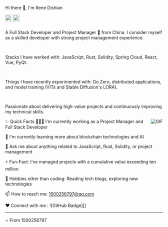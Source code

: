 Hi there 👋, I'm Rene Dishian
<br/>

<a href="https://github.com/1500256797">

<img align="left" alt="Rene's GitHub" width="22px" src="https://cdn.jsdelivr.net/npm/simple-icons@v3/icons/github.svg" />

</a>

<a href="mailto:1500256797@qq.com">

<img align="left" alt="Rene's Email" width="22px" src="https://cdn.jsdelivr.net/npm/simple-icons@v3/icons/gmail.svg" />

</a>

<br />

<br/>

<p>

A Full Stack Developer and Project Manager 🚀 from China. I consider myself as a skilled developer with strong project management experience.

<br/>

Stacks I have worked with: JavaScript, Rust, Solidity, Spring Cloud, React, Vue, PyQt.

<br/>

Things I have recently experimented with: Go Zero, distributed applications, and model training (VITs and Stable Diffusion's LORA).

<br/>

Passionate about delivering high-value projects and continuously improving my technical skills.

</p>

<img align="right" alt="GIF" src="https://media.giphy.com/media/MC6eSuC3yypCU/giphy.gif" />

✨ Quick Facts
👨🏽‍💻 I'm currently working as a Project Manager and Full Stack Developer

🌱 I'm currently learning more about blockchain technologies and AI

💬 Ask me about anything related to JavaScript, Rust, Solidity, or project management

⚡️ Fun-Fact: I've managed projects with a cumulative value exceeding ten million

🎿 Hobbies other than coding: Reading tech blogs, exploring new technologies

📫 How to reach me: 1500256797@qq.com

❤️ Connect with me : ![GitHub Badge][]<hr/>⭐️ From 1500256797
